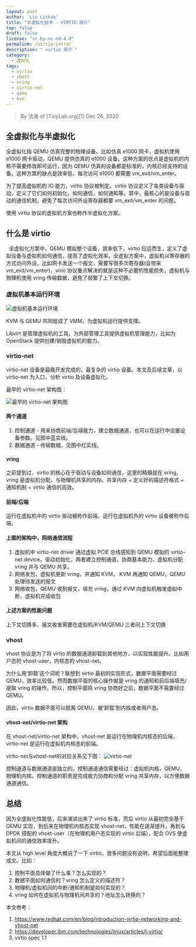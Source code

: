 ```yaml
---
layout: post
author: 'Liu Lichao'
title: "半虚拟化技术 - VIRTIO 简介"
top: false
draft: false
license: "cc-by-nc-nd-4.0"
permalink: /virtio-intro/
description: " virtio 简介 "
category:
  - 虚拟化
tags:
  - virtio
  - vhost
  - vring
  - virtio-net
  - qemu
  - kvm
---
```


> By 法海 of [TinyLab.org][1]
> Dec 26, 2020

## 全虚拟化与半虚拟化

全虚拟化指 QEMU 仿真完整的物理设备。比如仿真 e1000 网卡，虚拟机使用 e1000 网卡驱动，QEMU 提供仿真的 e1000 设备。这种方案的优点是虚拟机的内核不需要修改即可运行，因为 QEMU 仿真的设备都是标准的，内核已经支持的设备。这种方案的缺点是效率低，每次访问 e1000 都需要 vm_exit/vm_enter。

为了提高虚拟机的 IO 能力，virtio 协议被制定。virtio 协议定义了各类设备与驱动，定义了它们如何初始化，如何通信，如何通知等。其中，最核心的是设备与驱动的通信机制，避免了每次访问外设寄存器都要 vm_exit/vm_enter 的问题。

使用 virtio 协议的虚拟机方案也称作半虚拟化方案。

## 什么是 virtio
 
全虚拟化方案中，QEMU 模拟整个设备，效率低下，virtio 应运而生，定义了虚拟设备与虚拟机如何通信，提高了虚拟化效率。全虚拟方案中，虚拟机以寄存器的方式访问外设，比如网卡发送一个报文，需要写很多次寄存器(会带来 vm_exit/vm_enter)，virio 协议重点解决的就是这种不必要的性能损失，虚拟机与物理机使用 vring 传输数据，避免了频繁了上下文切换。

### 虚拟机基本运行环境

![虚拟机基本运行环境](/wp-content/uploads/2020/12/virtio-introduce/kvm.jpeg)

KVM 与 QEMU 共同组成了 VMM，为虚拟机运行提供支撑。

Libvirt 是管理虚拟机的工具，为外部管理工具提供虚拟机管理能力，比如为 OpenStack 提供创建/销毁虚拟机的能力。

### virtio-net

virtio-net 设备是最晚开发完成的，最复杂的 virtio 设备。本文及后续文章，以 virtio-net 为入口，分析 virtio 及设备虚拟化。

最早的 virtio-net 架构图：

![最早的 virtio-net 架构图](/wp-content/uploads/2020/12/virtio-introduce/virio-early.png)

#### 两个通道

1. 控制通道 - 用来协商前端/后端能力，建立数据通道，也可以在运行中设置设备参数。见图中蓝实线。
2. 数据通道 - 传输数据，见图中红实线。

#### vring

之前提到过，virtio 的核心在于驱动与设备如何通信，这里的精髓就在 vring，vring 是虚拟机分配，与物理机共享的内存。共享内存 + 定义好的描述符格式 + 通知机制 = virtio 通信的高效。

#### 前端/后端

运行在虚拟机中的 virtio 驱动被称作前端，运行在虚拟机外的 virtio 设备被称作后端。

#### 上图的架构中，网络通信流程

1. 虚拟机中 virtio-net driver 通过虚拟 PCIE 总线感知到 QEMU 模拟的 virtio-net device，驱动初始化，两者建立控制通道，协商基本能力，虚拟机分配 vring 并与 QEMU 共享。
2. 网络发包，虚拟机更新 vring，并通知 KVM， KVM 再通知 QEMU，QEMU 处理待发送的报文
3. 网络收包，QEMU 收到报文，填充 vring，通过 KVM 向虚拟机触发虚拟中断，虚拟机完成收包

#### 上述方案的性能问题

上下文切换多，报文收发需要在虚拟机/KVM/QEMU 三者间上下文切换

### vhost

vhost 协议是为了将 virtio 的数据通道卸载到其他地方，以实现性能提升。比如用户态的 vhost-user，内核态的 vhost-net。

为什么用‘卸载’这个词呢？联想到 virtio 最初的实现形式，数据平面需要经过 QEMU，效率比较低。然而数据平面的核心操作就是 vring 的通知和前后端填充/提取 vring 的操作。所以，控制平面将 vring 协商好之后，数据平面不需要经过 QEMU。

因此，virtio 数据平面可以脱离 QEMU，被‘卸载’到内核或者用户态。

#### vhost-net/virtio-net 架构

在 vhost-net/virtio-net 架构中，vhost-net 是运行在物理机内核态的后端，virtio-net 是运行在虚拟机内核态的前端。

virtio-net与vhost-net的对应关系见下图：
![virtio-net](/wp-content/uploads/2020/12/virtio-introduce/vhost-net.jpeg)

控制通道与数据通道是独立的，控制通道通信需要经过：虚拟机内核、QEMU、物理机内核，控制通道的职责是完成能力协商和分配 vring 共享内存，以方便数据通道通信。

## 总结

因为全虚拟化性能低，后来演进出来了 virtio 标准，而后 virtio 从最初完全基于 QEMU 实现，到后来在物理机内核态实现 vhost-net，性能在逐渐提升。再到与 DPDK 搭配的 vhost-user（在物理机用户态实现的 virtio 后端），配合 OVS 使虚拟机间的通信效率提升。

本文从 high level 角度大概说了一下 virtio，很多问题没有说明，希望后面能整理成文。比如：

1. 控制平面具体做了什么事？怎么实现的？
2. 数据平面如何通信的？vring 怎么定义的描述符？
3. 物理机/虚拟机间的中断/通知机制是如何实现的？
4. vring 如何在虚拟机与物理机间共享的？地址怎么转换的？

本文参考：

1. https://www.redhat.com/en/blog/introduction-virtio-networking-and-vhost-net
2. https://developer.ibm.com/technologies/linux/articles/l-virtio/
3. virtio spec 1.1
